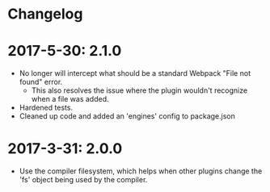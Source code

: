 # Changelog

# 2017-5-30: 2.1.0

* No longer will intercept what should be a standard Webpack "File not found" error.
    * This also resolves the issue where the plugin wouldn't recognize when a file was added.
* Hardened tests.
* Cleaned up code and added an 'engines' config to package.json

# 2017-3-31: 2.0.0

* Use the compiler filesystem, which helps when other plugins change the 'fs' object being used by the compiler.
